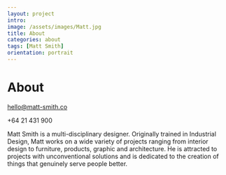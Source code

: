```yaml
---
layout: project
intro: 
image: /assets/images/Matt.jpg
title: About
categories: about
tags: [Matt Smith]
orientation: portrait
---
```


# About

<a href="hello@matt-smith.co">hello@matt-smith.co</a> 

+64 21 431 900

Matt Smith is a multi-disciplinary designer. Originally trained in Industrial Design, Matt works on a wide variety of projects ranging from interior design to furniture, products, graphic and architecture. He is attracted to projects with unconventional solutions and is dedicated to the creation of things that genuinely serve people better. 




